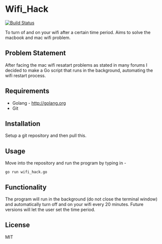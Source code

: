 # Wifi_Hack 
[![Build Status](https://travis-ci.org/travis-ci/travis-web.svg?branch=master)](https://travis-ci.org/travis-ci/travis-web)

To turn of and on your wifi after a certain time period. Aims to solve the macbook and mac wifi problem.

Problem Statement
----------------

After facing the mac wifi resatart problems as stated in many forums I decided to make a Go script that runs in the background, automating the wifi restart process.

Requirements
-----------
* Golang - http://golang.org
* Git

Installation
-----------
Setup a git repository and then pull this.

Usage
-----
Move into the repository and run the program by typing in -
```
go run wifi_hack.go
```
Functionality
-----------
The program will run in the background (do not close the terminal window) and automatically turn off and on your wifi every 20 minutes. Future versions will let the user set the time period.

License
------
MIT







